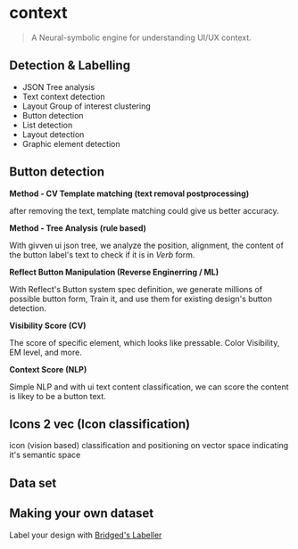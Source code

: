 # context
> A Neural-symbolic engine for understanding UI/UX context.


## Detection & Labelling

- JSON Tree analysis
- Text context detection
- Layout Group of interest clustering
- Button detection
- List detection
- Layout detection
- Graphic element detection


## Button detection
**Method - CV Template matching (text removal postprocessing)**

after removing the text, template matching could give us better accuracy.


**Method - Tree Analysis (rule based)**

With givven ui json tree, we analyze the position, alignment, the content of the button label's text to check if it is in *Verb* form.


**Reflect Button Manipulation (Reverse Enginerring / ML)**

With Reflect's Button system spec definition, we generate millions of possible button form, Train it, and use them for existing design's button detection.


**Visibility Score (CV)**

The score of specific element, which looks like pressable. Color Visibility, EM level, and more.


**Context Score (NLP)**

Simple NLP and with ui text content classification, we can score the content is likey to be a button text.


## Icons 2 vec (Icon classification)
icon (vision based) classification and positioning on vector space indicating it's semantic space



## Data set

## Making your own dataset

Label your design with [Bridged's Labeller](https://github.com/bridgedxyz/ui-labeller)
